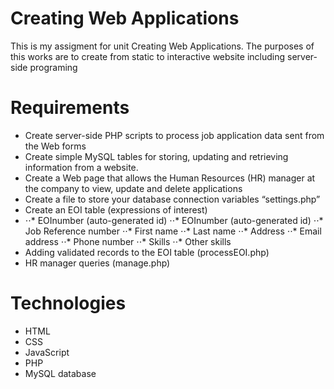 # Creating Web Applications

This is my assigment for unit Creating Web Applications. The purposes of this works are to create from static to interactive website including server-side programing

# Requirements

- Create server-side PHP scripts to process job application data sent from the Web forms 
- Create simple MySQL tables for storing, updating and retrieving information from a website.
- Create a Web page that allows the Human Resources (HR) manager at the company to view, update and delete applications
- Create a file to store your database connection variables “settings.php”
- Create an EOI table (expressions of interest)
-  ⋅⋅* EOInumber (auto-generated id)
            ⋅⋅* EOInumber (auto-generated id)
            ⋅⋅* Job Reference number
            ⋅⋅* First name
            ⋅⋅* Last name
            ⋅⋅* Address
            ⋅⋅* Email address
            ⋅⋅* Phone number
            ⋅⋅* Skills
            ⋅⋅* Other skills
- Adding validated records to the EOI table (processEOI.php)
- HR manager queries (manage.php)

# Technologies

- HTML
- CSS
- JavaScript
- PHP
- MySQL database 
